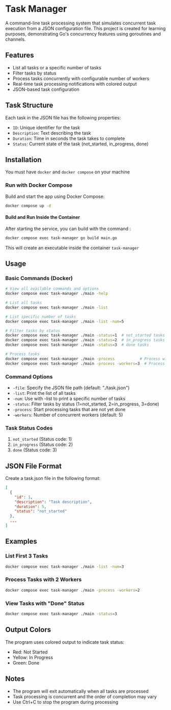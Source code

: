 # Task Manager

A command-line task processing system that simulates concurrent task execution from a JSON configuration file. This project is created for learning purposes, demonstrating Go's concurrency features using goroutines and channels.

## Features
- List all tasks or a specific number of tasks
- Filter tasks by status
- Process tasks concurrently with configurable number of workers
- Real-time task processing notifications with colored output
- JSON-based task configuration

## Task Structure
Each task in the JSON file has the following properties:
- `ID`: Unique identifier for the task
- `Description`: Text describing the task
- `Duration`: Time in seconds the task takes to complete
- `Status`: Current state of the task (not_started, in_progress, done)

## Installation
You must have  `docker` and `docker compose` on your machine

### Run with Docker Compose
Build and start the app using Docker Compose:
```bash
docker compose up -d
```

#### Build and Run Inside the Container
After starting the service, you can build with the command :
```bash
docker compose exec task-manager go build main.go
```

This will create an executable inside the container `task-manager`

## Usage

### Basic Commands (Docker)
```bash
# View all available commands and options
docker compose exec task-manager ./main -help

# List all tasks
docker compose exec task-manager ./main -list

# List specific number of tasks
docker compose exec task-manager ./main -list -num=5

# Filter tasks by status
docker compose exec task-manager ./main -status=1  # not_started tasks
docker compose exec task-manager ./main -status=2  # in_progress tasks
docker compose exec task-manager ./main -status=3  # done tasks

# Process tasks
docker compose exec task-manager ./main -process           # Process with default 5 workers
docker compose exec task-manager ./main -process -workers=3  # Process with 3 workers
```

### Command Options
- `-file`: Specify the JSON file path (default: "./task.json")
- `-list`: Print the list of all tasks
- `-num`: Use with -list to print a specific number of tasks
- `-status`: Filter tasks by status (1=not_started, 2=in_progress, 3=done)
- `-process`: Start processing tasks that are not yet done
- `-workers`: Number of concurrent workers (default: 5)

### Task Status Codes
1. `not_started` (Status code: 1)
2. `in_progress` (Status code: 2)
3. `done` (Status code: 3)

## JSON File Format
Create a task.json file in the following format:
```json
[
  {
    "id": 1,
    "description": "Task description",
    "duration": 5,
    "status": "not_started"
  },
  ...
]
```

## Examples

### List First 3 Tasks 
```bash
docker compose exec task-manager ./main -list -num=3
```

### Process Tasks with 2 Workers 
```bash
docker compose exec task-manager ./main -process -workers=2
```

### View Tasks with "Done" Status 
```bash
docker compose exec task-manager ./main -status=3
```

## Output Colors
The program uses colored output to indicate task status:
- Red: Not Started
- Yellow: In Progress
- Green: Done

## Notes
- The program will exit automatically when all tasks are processed
- Task processing is concurrent and the order of completion may vary
- Use Ctrl+C to stop the program during processing
